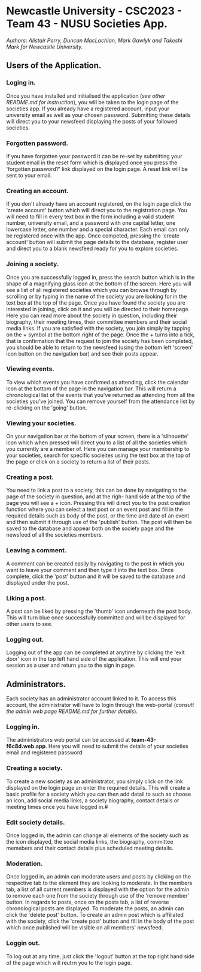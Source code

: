 # Newcastle University - CSC2023 - Team 43 - NUSU Societies App.

*Authors: Alistair Perry, Duncan MacLachlan, Mark Gawlyk and Takeshi Mark for Newcastle University.*

## Users of the Application.

### Loging in.
Once you have installed and initialised the application (*see other README.md for instruction*), you
will be taken to the login page of the societies app. If you already have a registered account, input
your university email as well as your chosen password. Submitting these details will direct you to your
newsfeed displaying the posts of your followed societies.

### Forgotten password.
If you have forgotten your password it can be re-set by submitting your student email in the reset form
which is displayed once you press the 'forgotten password?' link displayed on the login page. A reset
link will be sent to your email.

### Creating an account.
If you don't already have an account registered, on the login page click the 'create account' button
which will direct you to the registration page. You will need to fill in every text box in the form
including a valid student number, university email, and a password with one capital letter, one lowercase
letter, one number and a special character. Each email can only be registered once with the app. Once
competed, pressing the 'create account' button will submit the page details to the database, register
user and direct you to a blank newsfeed ready for you to explore societies.

### Joining a society.
Once you are successfully logged in, press the search button which is in the shape of a magnifying
glass icon at the bottom of the screen. Here you will see a list of all registered societies which you
can browse through by scrolling or by typing in the name of the society you are looking for in the
text box at the top of the page. Once you have found the society you are interested in joining, click
on it and you will be directed to their homepage. Here you can read more about the society in question,
including their biography, their meeting times, their committee members and their social media links.
If you are satisfied with the society, you join simply by tapping on the + symbol at the bottom right
of the page. Once the + turns into a tick, that is confirmation that the request to join the society
has been completed, you should be able to return to the newsfeed (using the bottom left 'screen' icon
button on the navigation bar) and see their posts appear.

### Viewing events.
To view which events you have confirmed as attending, click the calendar icon at the bottom of the
page in the navigation bar. This will return a chronological list of the events that you've returned
as attending from all the societies you've joined. You can remove yourself from the attendance list
by re-clicking on the 'going' button.

### Viewing your societies.
On your navigation bar at the bottom of your screen, there is a 'silhouette' icon which when pressed
will direct you to a list of all the societies which you currently are a member of. Here you can manage
your membership to your societies, search for specific socieites using the text box at the top of the
page or click on a society to return a list of their posts.

### Creating a post.
You need to link a post to a society, this can be done by navigating to the page of the society in
question, and at the righ- hand side at the top of the page you will see a + icon. Pressing this will
direct you to the post creation function where you can select a text post or an event post and fill
in the required details such as body of the post, or the time and date of an event and then submit it
through use of the 'publish' button. The post will then be saved to the database and appear both on
the society page and the newsfeed of all the societies members.

### Leaving a comment.
A comment can be created easily by navigating to the post in which you want to leave your comment and
then type it into the text box. Once complete, click the 'post' button and it will be saved to the
database and displayed under the post.

### Liking a post.
A post can be liked by pressing the 'thumb' icon underneath the post body. This will turn blue once
successfully committed and will be displayed for other users to see.

### Logging out.
Logging out of the app can be completed at anytime by clicking the 'exit door' icon in the top left
hand side of the application. This will end your session as a user and return you to the sign in page.

## Administrators.
Each society has an administrator account linked to it. To access this account, the administrator will
have to login through the web-portal (*consult the admin web page README.md for further details*).

### Logging in.
The administrators web portal can be accessed at **team-43-f6c8d.web.app**. Here you will need to submit
the details of your societies email and registered password.

### Creating a society.
To create a new society as an administrator, you simply click on the link displayed on the login page
an enter the required details. This will create a basic profile for a society which you can then add
detail to such as choose an icon, add social media links, a society biography, contact details or
meeting times once you have logged in.#

### Edit society details.
Once logged in, the admin can change all elements of the society such as the icon displayed, the social
media links, the biography, committee memebers and their contact details plus scheduled meeting details.

### Moderation.
Once logged in, an admin can moderate users and posts by clicking on the respective tab to the element
they are looking to moderate. In the members tab, a list of all current members is displayed with the
option for the admin to remove each one from the society through use of the 'remove member' button. In
regards to posts, once on the posts tab, a list of reverse chronological posts are displayed. To moderate
the posts, an admin can click the 'delete post' button. To create an admin post which is affiliated
with the society, click the 'create post' button and fill in the body of the post which once published
will be visible on all members' newsfeed.

### Loggin out.
To log out at any time, just click the 'logout' button at the top right hand side of the page which
will reutrn you to the login page.